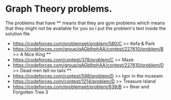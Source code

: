 # Graph Theory problems.
The problems that have ** means that they are gym problems which means that they might not be available for you
so i put the problem's text inside the solution file
- https://codeforces.com/problemset/problem/580/C >> Kefa & Park
- https://codeforces.com/group/qAGblhphAA/contest/227610/problem/B >> A Nice King **
- https://codeforces.com/contest/378/problem/C >> Maze
- https://codeforces.com/group/qAGblhphAA/contest/227610/problem/D >> Dead men tell no tails **
- https://codeforces.com/contest/598/problem/D >> Igor in the museam
- https://codeforces.com/contest/1214/problem/D >> Treasure Island
- https://codeforces.com/problemset/problem/639/B >> Bear and Forgotten Tree 3
